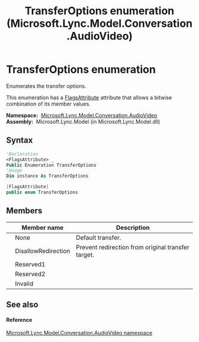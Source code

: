 ﻿---
title: TransferOptions enumeration (Microsoft.Lync.Model.Conversation.AudioVideo)
TOCTitle: TransferOptions enumeration
ms:assetid: T:Microsoft.Lync.Model.Conversation.AudioVideo.TransferOptions_DI_3_UC_OCS14MrefLyncWPF
ms:mtpsurl: https://msdn.microsoft.com/en-us/library/microsoft.lync.model.conversation.audiovideo.transferoptions_di_3_uc_ocs14mreflyncwpf(v=office.15)
ms:contentKeyID: 48589990
ms.date: 07/28/2014
mtps_version: v=office.15
f1_keywords:
- Microsoft.Lync.Model.Conversation.AudioVideo.TransferOptions
- Microsoft.Lync.Model.Conversation.AudioVideo.TransferOptions.DisallowRedirection
- Microsoft.Lync.Model.Conversation.AudioVideo.TransferOptions.Invalid
- Microsoft.Lync.Model.Conversation.AudioVideo.TransferOptions.None
- Microsoft.Lync.Model.Conversation.AudioVideo.TransferOptions.Reserved1
- Microsoft.Lync.Model.Conversation.AudioVideo.TransferOptions.Reserved2
dev_langs:
- CSharp
- JScript
- VB
- other
---

# TransferOptions enumeration

Enumerates the transfer options.

This enumeration has a [FlagsAttribute](http://msdn2.microsoft.com/en-us/library/dk06fkbc) attribute that allows a bitwise combination of its member values.

**Namespace:**  [Microsoft.Lync.Model.Conversation.AudioVideo](microsoft-lync-model-conversation-audiovideo-namespace_2.md)  
**Assembly:**  Microsoft.Lync.Model (in Microsoft.Lync.Model.dll)

## Syntax

``` vb
'Declaration
<FlagsAttribute> _
Public Enumeration TransferOptions
'Usage
Dim instance As TransferOptions
```

``` csharp
[FlagsAttribute]
public enum TransferOptions
```

## Members

<table>
<thead>
<tr class="header">
<th></th>
<th>Member name</th>
<th>Description</th>
</tr>
</thead>
<tbody>
<tr class="odd">
<td></td>
<td>None</td>
<td>Default transfer.</td>
</tr>
<tr class="even">
<td></td>
<td>DisallowRedirection</td>
<td>Prevent redirection from original transfer target.</td>
</tr>
<tr class="odd">
<td></td>
<td>Reserved1</td>
<td></td>
</tr>
<tr class="even">
<td></td>
<td>Reserved2</td>
<td></td>
</tr>
<tr class="odd">
<td></td>
<td>Invalid</td>
<td></td>
</tr>
</tbody>
</table>


## See also

#### Reference

[Microsoft.Lync.Model.Conversation.AudioVideo namespace](microsoft-lync-model-conversation-audiovideo-namespace_2.md)

